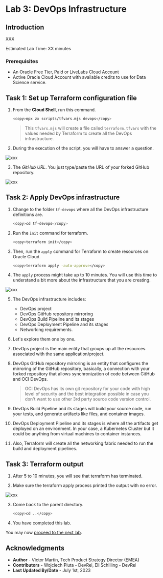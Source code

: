 # Lab 3: DevOps Infrastructure

## Introduction

XXX

Estimated Lab Time: XX minutes

### Prerequisites

* An Oracle Free Tier, Paid or LiveLabs Cloud Account
* Active Oracle Cloud Account with available credits to use for Data Science service.

## Task 1: Set up Terraform configuration file

1. From the **Cloud Shell**, run this command.
    
    ```bash
    <copy>npx zx scripts/tfvars.mjs devops</copy>
    ```

    > This `tfvars.mjs` will create a file called `terraform.tfvars` with the values needed by Terraform to create all the DevOps infrastructure.

2. During the execution of the script, you will have to answer a question.
  
  ![xxx](images/xxx.png)

3. The _GitHub URL_. You just type/paste the URL of your forked GitHub repository.
  
  ![xxx](images/xxx.png)


## Task 2: Apply DevOps infrastructure

1. Change to the folder `tf-devops` where all the DevOps infrastructure definitions are.
    
    ```bash
    <copy>cd tf-devops</copy>
    ```

2. Run the `init` command for terraform.
    
    ```bash
    <copy>terraform init</copy>
    ```

3. Then, run the `apply` command for Terraform to create resources on Oracle Cloud.
    
    ```bash
    <copy>terraform apply -auto-approve</copy>
    ```

4. The `apply` process might take up to 10 minutes. You will use this time to understand a bit more about the infrastructure that you are creating.

  ![xxx](./images/xxx-xxx-xxx.png)

5. The DevOps infrastructure includes:
    - DevOps project
    - DevOps GitHub repository mirroring
    - DevOps Build Pipeline and its stages
    - DevOps Deployment Pipeline and its stages
    - Networking requirements.

6. Let's explore them one by one.

7. DevOps project is the main entity that groups up all the resources associated with the same application/project.

8. DevOps GitHub repository mirroring is an entity that configures the mirroring of the GitHub repository, basically, a connection with your forked repository that allows synchronization of code between GitHub and OCI DevOps.

    > OCI DevOps has its own git repository for your code with high level of security and the best integration possible in case you don't want to use other 3rd party source code version control.

9. DevOps Build Pipeline and its stages will build your source code, run your tests, and generate artifacts like files, and container images.

10. DevOps Deployment Pipeline and its stages is where all the artifacts get deployed on an environment. In your case, a Kubernetes Cluster but it could be anything from virtual machines to container instances.

11. Also, Terraform will create all the networking fabric needed to run the build and deployment pipelines.

## Task 3: Terraform output

1. After 5 to 10 minutes, you will see that terraform has terminated.

2. Make sure the terraform apply process printed the output with no error.
    
  ![xxx](./images/xxx-xxx-xxx.png)

3. Come back to the parent directory.

    ```bash
    <copy>cd ..</copy>
    ```

4. You have completed this lab.

You may now [proceed to the next lab](#next).

## Acknowledgments

* **Author** - Victor Martin, Tech Product Strategy Director (EMEA)
* **Contributors** - Wojciech Pluta - DevRel, Eli Schilling - DevRel
* **Last Updated By/Date** - July 1st, 2023